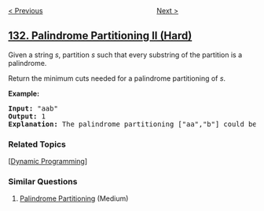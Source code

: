 <!--|This file generated by command(leetcode description); DO NOT EDIT.    |-->
<!--+----------------------------------------------------------------------+-->
<!--|@author    openset <openset.wang@gmail.com>                           |-->
<!--|@link      https://github.com/openset                                 |-->
<!--|@home      https://github.com/openset/leetcode                        |-->
<!--+----------------------------------------------------------------------+-->

[< Previous](../palindrome-partitioning "Palindrome Partitioning")
　　　　　　　　　　　　　　　　
[Next >](../clone-graph "Clone Graph")

## [132. Palindrome Partitioning II (Hard)](https://leetcode.com/problems/palindrome-partitioning-ii "分割回文串 II")

<p>Given a string <em>s</em>, partition <em>s</em> such that every substring of the partition is a palindrome.</p>

<p>Return the minimum cuts needed for a palindrome partitioning of <em>s</em>.</p>

<p><strong>Example:</strong></p>

<pre>
<strong>Input:</strong>&nbsp;&quot;aab&quot;
<strong>Output:</strong> 1
<strong>Explanation:</strong> The palindrome partitioning [&quot;aa&quot;,&quot;b&quot;] could be produced using 1 cut.
</pre>

### Related Topics
  [[Dynamic Programming](../../tag/dynamic-programming/README.md)]

### Similar Questions
  1. [Palindrome Partitioning](../palindrome-partitioning) (Medium)
